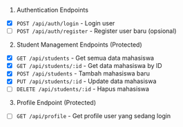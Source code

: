 1. Authentication Endpoints

- [X] `POST /api/auth/login` - Login user
- [ ] `POST /api/auth/register` - Register user baru (opsional)

2. Student Management Endpoints (Protected)
- [X] `GET /api/students` - Get semua data mahasiswa
- [X] `GET /api/students/:id` - Get data mahasiswa by ID
- [X] `POST /api/students` - Tambah mahasiswa baru
- [X] `PUT /api/students/:id` - Update data mahasiswa
- [ ] `DELETE /api/students/:id` - Hapus mahasiswa

3. Profile Endpoint (Protected)
- [ ] `GET /api/profile` - Get profile user yang sedang login
